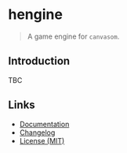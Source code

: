 # hengine

> A game engine for `canvasom`.

## Introduction

TBC

## Links

- [Documentation](https://github.com/huang2002/hengine/wiki)
- [Changelog](./CHANGELOG.md)
- [License (MIT)](./LICENSE)
